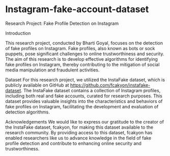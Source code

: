 # Instagram-fake-account-dataset

Research Project: Fake Profile Detection on Instagram

Introduction

This research project, conducted by Bharti Goyal, focuses on the detection of fake profiles on Instagram. Fake profiles, also known as bots or sock puppets, pose significant challenges to online trustworthiness and security. The aim of this research is to develop effective algorithms for identifying fake profiles on Instagram, thereby contributing to the mitigation of social media manipulation and fraudulent activities.

Dataset
For this research project, we utilized the InstaFake dataset, which is publicly available on GitHub at https://github.com/fcakyon/instafake-dataset. The InstaFake dataset contains a collection of Instagram profiles, including both real and fake accounts, curated for research purposes. This dataset provides valuable insights into the characteristics and behaviors of fake profiles on Instagram, facilitating the development and evaluation of detection algorithms.

Acknowledgements
We would like to express our gratitude to the creator of the InstaFake dataset, fcakyon, for making this dataset available to the research community. By providing access to this dataset, fcakyon has enabled researchers like us to advance knowledge in the field of fake profile detection and contribute to enhancing online security and trustworthiness.
